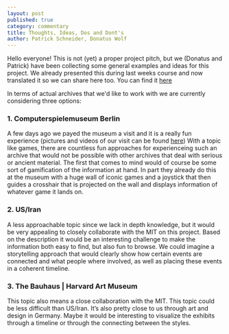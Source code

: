 ```yaml
---
layout: post
published: true
category: commentary
title: Thoughts, Ideas, Dos and Dont's
author: Patrick Schneider, Donatus Wolf
---
```

Hello everyone! This is not (yet) a proper project pitch, but we (Donatus and Patrick) have been collecting some general examples and ideas for this project. We already presented this during last weeks course and now translated it so we can share here too. You can find it [here](https://paper.dropbox.com/doc/active-archives-research-izD2Ew5D54aBCJCq1UoZe)

In terms of actual archives that we'd like to work with we are currently considering three options:

### 1. Computerspielemuseum Berlin
A few days ago we payed the museum a visit and it is a really fun experience (pictures and videos of our visit can be found [here](https://www.dropbox.com/sh/phz574ha0ccv3ud/AACWaGwc2KjohrUS7bkdIt3ta?dl=0))
With a topic like games, there are countless fun approaches for experienceing such an archive that would not be possible with other archives that deal with serious or ancient material.
The first that comes to mind would of course be some sort of gamification of the information at hand. In part they already do this at the museum with a huge wall of iconic games and a joystick that then guides a crosshair that is projected on the wall and displays information of whatever game it lands on.

### 2. US/Iran
A less approachable topic since we lack in depth knowledge, but it would be very appealing to closely collaborate with the MIT on this project. Based on the description it would be an interesting challenge to make the information both easy to find, but also fun to browse. We could imagine a storytelling approach that would clearly show how certain events are connected and what people where involved, as well as placing these events in a coherent timeline.

### 3. The Bauhaus | Harvard Art Museum
This topic also means a close collaboration with the MIT. This topic could be less difficult than US/Iran. It’s also pretty close to us through art and design in Germany. Maybe it would be interesting to visualize the exhibits through a timeline or through the connecting between the styles.